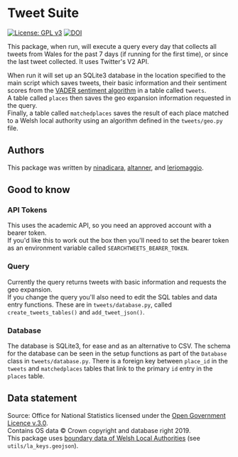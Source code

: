 # Tweet Suite

[![License: GPL v3](https://img.shields.io/badge/License-GPLv3-blue.svg)](https://www.gnu.org/licenses/gpl-3.0)
[![DOI](https://zenodo.org/badge/393027802.svg)](https://zenodo.org/badge/latestdoi/393027802)

This package, when run, will execute a query every day that collects all tweets from Wales for the past 7 days (if running for the first time), or since the last tweet collected.
It uses Twitter's V2 API. 

When run it will set up an SQLite3 database in the location specified to the main script which saves tweets, their basic information and their sentiment scores from the [VADER sentiment algorithm](https://github.com/cjhutto/vaderSentiment) in a table called `tweets`.  
A table called `places` then saves the geo expansion information requested in the query.  
Finally, a table called `matchedplaces` saves the result of each place matched to a Welsh local authority using an algorithm defined in the `tweets/geo.py` file. 

## Authors  

This package was written by [ninadicara](https://github.com/ninadicara), [altanner](https://github.com/altanner), and [leriomaggio](https://github.com/leriomaggio). 

## Good to know  

### API Tokens  
This uses the academic API, so you need an approved account with a bearer token.  
If you'd like this to work out the box then you'll need to set 
the bearer token as an environment variable called `SEARCHTWEETS_BEARER_TOKEN`. 

### Query  
Currently the query returns tweets with basic information and requests the geo expansion.  
If you change the query you'll also need to edit the SQL tables and data entry functions. 
These are in `tweets/database.py`, called `create_tweets_tables()` and `add_tweet_json()`. 

### Database  
The database is SQLite3, for ease and as an alternative to CSV.
The schema for the database can be seen in the setup functions as part of the `Database` class in `tweets/database.py`. 
There is a foreign key between `place_id` in the `tweets` and `matchedplaces` tables that link to the primary `id` entry in the `places` table. 

## Data statement  

Source: Office for National Statistics licensed under the [Open Government Licence v.3.0](http://www.nationalarchives.gov.uk/doc/open-government-licence).  
Contains OS data © Crown copyright and database right 2019.  
This package uses [boundary data of Welsh Local Authorities](https://geoportal.statistics.gov.uk/datasets/local-authority-districts-december-2019-boundaries-uk-buc) (see `utils/la_keys.geojson`). 
